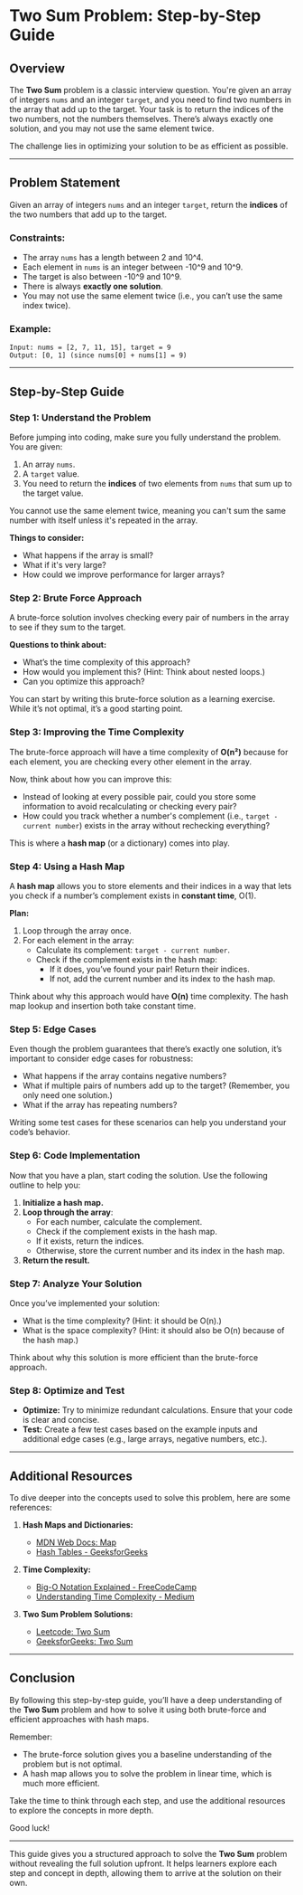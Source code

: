 # Two Sum Problem: Step-by-Step Guide

## **Overview**

The **Two Sum** problem is a classic interview question. You're given an array of integers `nums` and an integer `target`, and you need to find two numbers in the array that add up to the target. Your task is to return the indices of the two numbers, not the numbers themselves. There’s always exactly one solution, and you may not use the same element twice.

The challenge lies in optimizing your solution to be as efficient as possible.

---

## **Problem Statement**

Given an array of integers `nums` and an integer `target`, return the **indices** of the two numbers that add up to the target.

### **Constraints:**
- The array `nums` has a length between 2 and 10^4.
- Each element in `nums` is an integer between -10^9 and 10^9.
- The target is also between -10^9 and 10^9.
- There is always **exactly one solution**.
- You may not use the same element twice (i.e., you can’t use the same index twice).

### **Example:**

```plaintext
Input: nums = [2, 7, 11, 15], target = 9
Output: [0, 1] (since nums[0] + nums[1] = 9)
```

---

## **Step-by-Step Guide**

### **Step 1: Understand the Problem**

Before jumping into coding, make sure you fully understand the problem. You are given:
1. An array `nums`.
2. A `target` value.
3. You need to return the **indices** of two elements from `nums` that sum up to the target value.

You cannot use the same element twice, meaning you can't sum the same number with itself unless it's repeated in the array.

**Things to consider:**
- What happens if the array is small?
- What if it's very large?
- How could we improve performance for larger arrays?

### **Step 2: Brute Force Approach**

A brute-force solution involves checking every pair of numbers in the array to see if they sum to the target.

**Questions to think about:**
- What’s the time complexity of this approach?
- How would you implement this? (Hint: Think about nested loops.)
- Can you optimize this approach?

You can start by writing this brute-force solution as a learning exercise. While it’s not optimal, it’s a good starting point.

### **Step 3: Improving the Time Complexity**

The brute-force approach will have a time complexity of **O(n²)** because for each element, you are checking every other element in the array.

Now, think about how you can improve this:
- Instead of looking at every possible pair, could you store some information to avoid recalculating or checking every pair?
- How could you track whether a number's complement (i.e., `target - current number`) exists in the array without rechecking everything?

This is where a **hash map** (or a dictionary) comes into play.

### **Step 4: Using a Hash Map**

A **hash map** allows you to store elements and their indices in a way that lets you check if a number’s complement exists in **constant time**, O(1).

**Plan:**
1. Loop through the array once.
2. For each element in the array:
   - Calculate its complement: `target - current number`.
   - Check if the complement exists in the hash map:
     - If it does, you’ve found your pair! Return their indices.
     - If not, add the current number and its index to the hash map.
   
Think about why this approach would have **O(n)** time complexity. The hash map lookup and insertion both take constant time.

### **Step 5: Edge Cases**

Even though the problem guarantees that there’s exactly one solution, it’s important to consider edge cases for robustness:
- What happens if the array contains negative numbers?
- What if multiple pairs of numbers add up to the target? (Remember, you only need one solution.)
- What if the array has repeating numbers?

Writing some test cases for these scenarios can help you understand your code’s behavior.

### **Step 6: Code Implementation**

Now that you have a plan, start coding the solution. Use the following outline to help you:

1. **Initialize a hash map.**
2. **Loop through the array**:
   - For each number, calculate the complement.
   - Check if the complement exists in the hash map.
   - If it exists, return the indices.
   - Otherwise, store the current number and its index in the hash map.
3. **Return the result.**

### **Step 7: Analyze Your Solution**

Once you’ve implemented your solution:
- What is the time complexity? (Hint: it should be O(n).)
- What is the space complexity? (Hint: it should also be O(n) because of the hash map.)

Think about why this solution is more efficient than the brute-force approach.

### **Step 8: Optimize and Test**

- **Optimize:** Try to minimize redundant calculations. Ensure that your code is clear and concise.
- **Test:** Create a few test cases based on the example inputs and additional edge cases (e.g., large arrays, negative numbers, etc.).

---

## **Additional Resources**

To dive deeper into the concepts used to solve this problem, here are some references:

1. **Hash Maps and Dictionaries:**
   - [MDN Web Docs: Map](https://developer.mozilla.org/en-US/docs/Web/JavaScript/Reference/Global_Objects/Map)
   - [Hash Tables - GeeksforGeeks](https://www.geeksforgeeks.org/hashing-data-structure/)

2. **Time Complexity:**
   - [Big-O Notation Explained - FreeCodeCamp](https://www.freecodecamp.org/news/big-o-notation-explained-with-examples/)
   - [Understanding Time Complexity - Medium](https://medium.com/@kylepob213/understanding-time-complexity-in-javascript-4b6623ededd2)

3. **Two Sum Problem Solutions:**
   - [Leetcode: Two Sum](https://leetcode.com/problems/two-sum/)
   - [GeeksforGeeks: Two Sum](https://www.geeksforgeeks.org/two-sum-problem/)

---

## **Conclusion**

By following this step-by-step guide, you’ll have a deep understanding of the **Two Sum** problem and how to solve it using both brute-force and efficient approaches with hash maps. 

Remember:
- The brute-force solution gives you a baseline understanding of the problem but is not optimal.
- A hash map allows you to solve the problem in linear time, which is much more efficient.
  
Take the time to think through each step, and use the additional resources to explore the concepts in more depth.

Good luck!

---

This guide gives you a structured approach to solve the **Two Sum** problem without revealing the full solution upfront. It helps learners explore each step and concept in depth, allowing them to arrive at the solution on their own.


